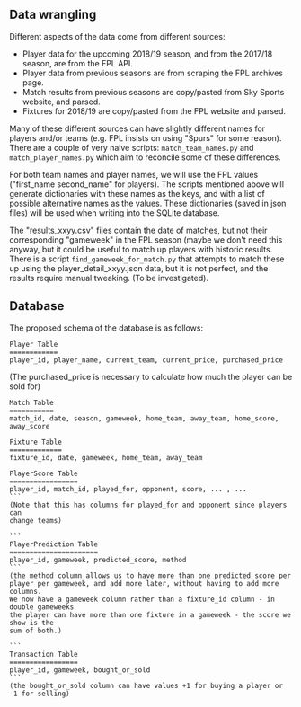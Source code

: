 ## Data wrangling

Different aspects of the data come from different sources:

 * Player data for the upcoming 2018/19 season, and from the 2017/18 season, are from the FPL API.
 * Player data from previous seasons are from scraping the FPL archives page.
 * Match results from previous seasons are copy/pasted from Sky Sports website, and parsed.
 * Fixtures for 2018/19 are copy/pasted from the FPL website and parsed.

Many of these different sources can have slightly different names for players and/or teams (e.g. FPL
insists on using "Spurs" for some reason).  There are a couple of very naive scripts:
```match_team_names.py``` and ```match_player_names.py``` which aim to reconcile some of these
differences.

For both team names and player names, we will use the FPL values ("first_name second_name" for players).
The scripts mentioned above will generate dictionaries with these names as the keys, and with a list
of possible alternative names as the values.  These dictionaries (saved in json files) will be used
when writing into the SQLite database.

The "results_xxyy.csv" files contain the date of matches, but not their
corresponding "gameweek" in the FPL season (maybe we don't need this anyway,
but it could be useful to match up players with historic results.  There is
a script ```find_gameweek_for_match.py``` that attempts to match these up
using the player_detail_xxyy.json data, but it is not perfect, and the results
require manual tweaking. (To be investigated).

## Database

The proposed schema of the database is as follows:

```
Player Table
============
player_id, player_name, current_team, current_price, purchased_price
```
(The purchased_price is necessary to calculate how much the player can be
sold for)

```
Match Table
===========
match_id, date, season, gameweek, home_team, away_team, home_score, away_score
```

```
Fixture Table
=============
fixture_id, date, gameweek, home_team, away_team
```

````
PlayerScore Table
=================
player_id, match_id, played_for, opponent, score, ... , ...
```
(Note that this has columns for played_for and opponent since players can
change teams)

```
PlayerPrediction Table
======================
player_id, gameweek, predicted_score, method
```
(the method column allows us to have more than one predicted score per
player per gameweek, and add more later, without having to add more columns.
We now have a gameweek column rather than a fixture_id column - in double gameweeks
the player can have more than one fixture in a gameweek - the score we show is the 
sum of both.)

```
Transaction Table
=================
player_id, gameweek, bought_or_sold
```
(the bought_or_sold column can have values +1 for buying a player or -1 for selling)
